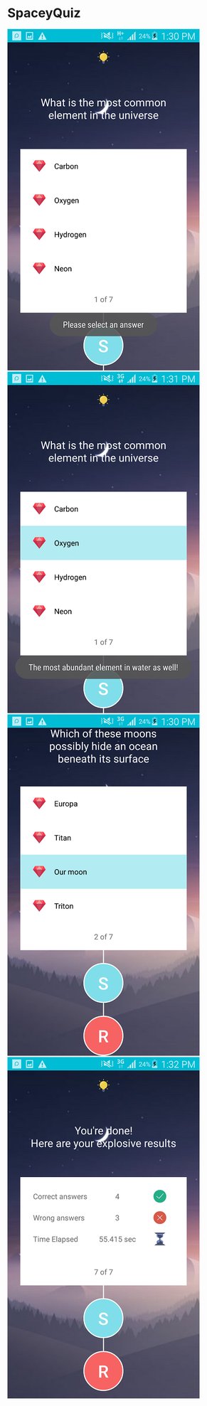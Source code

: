 # SpaceyQuiz 
![Alt text](Screenshots/Screenshot_2017-11-13-13-30-59.png?raw=true "Optional Title")
![Alt text](Screenshots/Screenshot_2017-11-13-13-31-14.png?raw=true "Optional Title")
![Alt text](Screenshots/Screenshot_2017-11-13-13-30-42.png?raw=true "Optional Title")
![Alt text](Screenshots/Screenshot_2017-11-13-13-32-00.png?raw=true "Optional Title")
